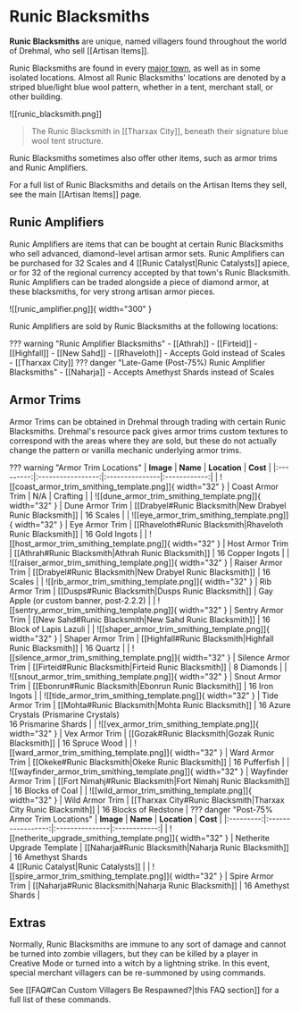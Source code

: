 # Runic Blacksmiths

**Runic Blacksmiths** are unique, named villagers found throughout the world of Drehmal, who sell [[Artisan Items]]. 

Runic Blacksmiths are found in every [major town](/World/Drehmal/Settlements/Official_Towns/), as well as in some isolated locations. Almost all Runic Blacksmiths' locations are denoted by a striped blue/light blue wool pattern, whether in a tent, merchant stall, or other building.

![[runic_blacksmith.png]]
> The Runic Blacksmith in [[Tharxax City]], beneath their signature blue wool tent structure.

Runic Blacksmiths sometimes also offer other items, such as armor trims and Runic Amplifiers.

For a full list of Runic Blacksmiths and details on the Artisan Items they sell, see the main [[Artisan Items]] page.

## Runic Amplifiers
Runic Amplifiers are items that can be bought at certain Runic Blacksmiths who sell advanced, diamond-level artisan armor sets. Runic Amplifiers can be purchased for 32 Scales and 4 [[Runic Catalyst|Runic Catalysts]] apiece, or for 32 of the regional currency accepted by that town's Runic Blacksmith. Runic Amplifiers can be traded alongside a piece of diamond armor, at these blacksmiths, for very strong artisan armor pieces.

![[runic_amplifier.png]]{ width="300" }

Runic Amplifiers are sold by Runic Blacksmiths at the following locations:

??? warning "Runic Amplifier Blacksmiths"
    - [[Athrah]]
    - [[Firteid]]
    - [[Highfall]]
    - [[New Sahd]]
    - [[Rhaveloth]] - Accepts Gold instead of Scales
    - [[Tharxax City]] 
    ??? danger "Late-Game (Post-75%) Runic Amplifier Blacksmiths"
        - [[Naharja]] - Accepts Amethyst Shards instead of Scales

## Armor Trims
Armor Trims can be obtained in Drehmal through trading with certain Runic Blacksmiths. Drehmal's resource pack gives armor trims custom textures to correspond with the areas where they are sold, but these do not actually change the pattern or vanilla mechanic underlying armor trims.

??? warning "Armor Trim Locations"
    | **Image** | **Name** | **Location** | **Cost** |
    |:---------:|:-----------------:|:---------------|:------------:|
    | ![[coast_armor_trim_smithing_template.png]]{ width="32" } | Coast Armor Trim | N/A  | Crafting |
    | ![[dune_armor_trim_smithing_template.png]]{ width="32" } | Dune Armor Trim | [[Drabyel#Runic Blacksmith|New Drabyel Runic Blacksmith]] | 16 Scales |
    | ![[eye_armor_trim_smithing_template.png]]{ width="32" } | Eye Armor Trim | [[Rhaveloth#Runic Blacksmith|Rhaveloth Runic Blacksmith]] | 16 Gold Ingots |
    | ![[host_armor_trim_smithing_template.png]]{ width="32" } | Host Armor Trim | [[Athrah#Runic Blacksmith|Athrah Runic Blacksmith]] | 16 Copper Ingots |
    | ![[raiser_armor_trim_smithing_template.png]]{ width="32" } | Raiser Armor Trim | [[Drabyel#Runic Blacksmith|New Drabyel Runic Blacksmith]] | 16 Scales |
    | ![[rib_armor_trim_smithing_template.png]]{ width="32" } | Rib Armor Trim | [[Dusps#Runic Blacksmith|Dusps Runic Blacksmith]] | Gay Apple (or custom banner, post-2.2.2) | 
    | ![[sentry_armor_trim_smithing_template.png]]{ width="32" } | Sentry Armor Trim | [[New Sahd#Runic Blacksmith|New Sahd Runic Blacksmith]] | 16 Block of Lapis Lazuli |
    | ![[shaper_armor_trim_smithing_template.png]]{ width="32" } | Shaper Armor Trim | [[Highfall#Runic Blacksmith|Highfall Runic Blacksmith]] | 16 Quartz | 
    | ![[silence_armor_trim_smithing_template.png]]{ width="32" } | Silence Armor Trim | [[Firteid#Runic Blacksmith|Firteid Runic Blacksmith]] | 8 Diamonds |
    | ![[snout_armor_trim_smithing_template.png]]{ width="32" } | Snout Armor Trim | [[Ebonrun#Runic Blacksmith|Ebonrun Runic Blacksmith]] | 16 Iron Ingots | 
    | ![[tide_armor_trim_smithing_template.png]]{ width="32" } | Tide Armor Trim | [[Mohta#Runic Blacksmith|Mohta Runic Blacksmith]] | 16 Azure Crystals (Prismarine Crystals) <br> 16 Prismarine Shards |
    | ![[vex_armor_trim_smithing_template.png]]{ width="32" } | Vex Armor Trim | [[Gozak#Runic Blacksmith|Gozak Runic Blacksmith]] | 16 Spruce Wood | 
    | ![[ward_armor_trim_smithing_template.png]]{ width="32" } | Ward Armor Trim | [[Okeke#Runic Blacksmith|Okeke Runic Blacksmith]] | 16 Pufferfish | 
    | ![[wayfinder_armor_trim_smithing_template.png]]{ width="32" } | Wayfinder Armor Trim | [[Fort Nimahj#Runic Blacksmith|Fort Nimahj Runic Blacksmith]] | 16 Blocks of Coal | 
    | ![[wild_armor_trim_smithing_template.png]]{ width="32" } | Wild Armor Trim | [[Tharxax City#Runic Blacksmith|Tharxax City Runic Blacksmith]] | 16 Blocks of Redstone |
    ??? danger "Post-75% Armor Trim Locations"
        | **Image** | **Name** | **Location** | **Cost** |
        |:---------:|:-----------------:|:---------------|:------------:| 
        | ![[netherite_upgrade_smithing_template.png]]{ width="32" } | Netherite Upgrade Template | [[Naharja#Runic Blacksmith|Naharja Runic Blacksmith]] | 16 Amethyst Shards <br>4 [[Runic Catalyst|Runic Catalysts]] |
        | ![[spire_armor_trim_smithing_template.png]]{ width="32" } | Spire Armor Trim | [[Naharja#Runic Blacksmith|Naharja Runic Blacksmith]] | 16 Amethyst Shards | 

## Extras

Normally, Runic Blacksmiths are immune to any sort of damage and cannot be turned into zombie villagers, but they can be killed by a player in Creative Mode or turned into a witch by a lightning strike. In this event, special merchant villagers can be re-summoned by using commands.

See [[FAQ#Can Custom Villagers Be Respawned?|this FAQ section]] for a full list of these commands.


    







